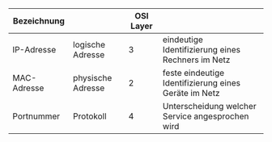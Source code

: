 | Bezeichnung        |         | OSI Layer  | |
| ------------- | ------------- | ----- | -----|
| IP-Adresse    | logische Adresse | 3 |eindeutige Identifizierung eines Rechners im Netz | 
| MAC-Adresse   | physische Adresse| 2 |feste eindeutige Identifizierung eines Geräte im Netz |
| Portnummer   | Protokoll      | 4 |Unterscheidung welcher Service angesprochen wird |
